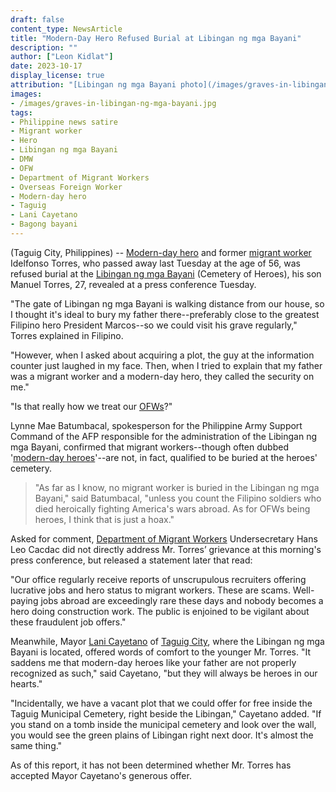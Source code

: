 ```yaml
---
draft: false
content_type: NewsArticle
title: "Modern-Day Hero Refused Burial at Libingan ng mga Bayani"
description: ""
author: ["Leon Kidlat"]
date: 2023-10-17
display_license: true
attribution: "[Libingan ng mga Bayani photo](/images/graves-in-libingan-ng-mga-bayani.jpg) by [Aissa Richards](https://www.flickr.com/photos/71826795@N00/39106308). [Creative Commons](https://creativecommons.org/licenses/by/2.0/) BY 2.0."
images: 
- /images/graves-in-libingan-ng-mga-bayani.jpg
tags:
- Philippine news satire
- Migrant worker
- Hero
- Libingan ng mga Bayani
- DMW
- OFW
- Department of Migrant Workers
- Overseas Foreign Worker
- Modern-day hero
- Taguig
- Lani Cayetano
- Bagong bayani
---
```

(Taguig City, Philippines) -- [Modern-day hero](/tags/modern-day-hero/) and former [migrant worker](/tags/migrant-worker/) Idelfonso Torres, who passed away last Tuesday at the age of 56, was refused burial at the [Libingan ng mga Bayani](/tags/libingan-ng-mga-bayani/) (Cemetery of Heroes), his son Manuel Torres, 27, revealed at a press conference Tuesday.

"The gate of Libingan ng mga Bayani is walking distance from our house, so I thought it's ideal to bury my father there--preferably close to the greatest Filipino hero President Marcos--so we could visit his grave regularly," Torres explained in Filipino.

"However, when I asked about acquiring a plot, the guy at the information counter just laughed in my face. Then, when I tried to explain that my father was a migrant worker and a modern-day hero, they called the security on me."

"Is that really how we treat our [OFWs](/tags/ofw/)?"

Lynne Mae Batumbacal, spokesperson for the Philippine Army Support Command of the AFP responsible for the administration of the Libingan ng mga Bayani, confirmed that migrant workers--though often dubbed '[modern-day heroes](/tags/bagong-bayani/)'--are not, in fact, qualified to be buried at the heroes' cemetery.

>"As far as I know, no migrant worker is buried in the Libingan ng mga Bayani," said Batumbacal, "unless you count the Filipino soldiers who died heroically fighting America's wars abroad. As for OFWs being heroes, I think that is just a hoax."
 
Asked for comment, [Department of Migrant Workers](/tags/dmw) Undersecretary Hans Leo Cacdac did not directly address Mr. Torres’ grievance at this morning's press conference, but released a statement later that read:

"Our office regularly receive reports of unscrupulous recruiters offering lucrative jobs and hero status to migrant workers. These are scams. Well-paying jobs abroad are exceedingly rare these days and nobody becomes a hero doing construction work. The public is enjoined to be vigilant about these fraudulent job offers."

Meanwhile, Mayor [Lani Cayetano](/tags/lani-cayetano/) of [Taguig City](/tags/taguig/), where the Libingan ng mga Bayani is located, offered words of comfort to the younger Mr. Torres. "It saddens me that modern-day heroes like your father are not properly recognized as such," said Cayetano,  "but they will always be heroes in our hearts."

"Incidentally, we have a vacant plot that we could offer for free inside the Taguig Municipal Cemetery, right beside the Libingan," Cayetano added. "If you stand on a tomb inside the municipal cemetery and look over the wall, you would see the green plains of Libingan right next door. It's almost the same thing."

As of this report, it has not been determined whether Mr. Torres has accepted Mayor Cayetano's generous offer.